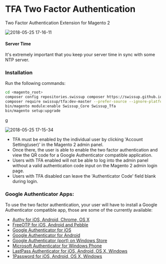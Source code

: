 # TFA Two Factor Authentication 

Two Factor Authentication Extension for Magento 2

![2018-05-25 17-16-11](https://user-images.githubusercontent.com/412612/40549148-6518bfe8-603f-11e8-9182-7fb5e2d53a1f.png)


#### Server Time
It's extremely important that you keep your server time in sync with some NTP server.


### Installation

Run the following commands:
```bash
cd <magento_root>
composer config repositories.swissup composer https://swissup.github.io/packages/
composer require swissup/tfa:dev-master --prefer-source --ignore-platform-reqs
bin/magento module:enable Swissup_Core Swissup_Tfa
bin/magento setup:upgrade
```

g

![2018-05-25 17-15-34](https://user-images.githubusercontent.com/412612/40549149-65439a1a-603f-11e8-950c-106fbf7590b1.png)

* TFA must be enabled by the individual user by clicking 'Account Setting(user)' in the Magento 2 admin panel.
* Once there, the user is able to enable the two factor authentication and view the QR code for a Google Authenticator compatible application.
* Users with TFA enabled will not be able to log into the admin panel without a valid authentication code input on the Magento 2 admin login page.
* Users with TFA disabled can leave the 'Authenticator Code' field blank during login.

### Google Authenticator Apps:

To use the two factor authentication, your user will have to install a Google Authenticator compatible app, those are some of the currently available:

* [Authy for iOS, Android, Chrome, OS X](https://www.authy.com/)
* [FreeOTP for iOS, Android and Pebble](https://apps.getpebble.com/en_US/application/52f1a4c3c4117252f9000bb8)
* [Google Authenticator for iOS](https://itunes.apple.com/us/app/google-authenticator/id388497605?mt=8)
* [Google Authenticator for Android](https://play.google.com/store/apps/details?id=com.google.android.apps.authenticator2)
* [Google Authenticator (port) on Windows Store](https://www.microsoft.com/en-us/store/p/google-authenticator/9wzdncrdnkrf)
* [Microsoft Authenticator for Windows Phone](https://www.microsoft.com/en-us/store/apps/authenticator/9wzdncrfj3rj)
* [LastPass Authenticator for iOS, Android, OS X, Windows](https://lastpass.com/auth/)
* [1Password for iOS, Android, OS X, Windows](https://1password.com)
